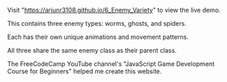 Visit "https://arjunr3108.github.io/6_Enemy_Variety" to view the live demo.

This contains three enemy types: worms, ghosts, and spiders.

Each has their own unique animations and movement patterns.

All three share the same enemy class as their parent class.

The FreeCodeCamp YouTube channel's "JavaScript Game Development Course for Beginners" helped me create this website.
